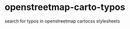 openstreetmap-carto-typos
=========================

search for typos in openstreetmap cartocss stylesheets

